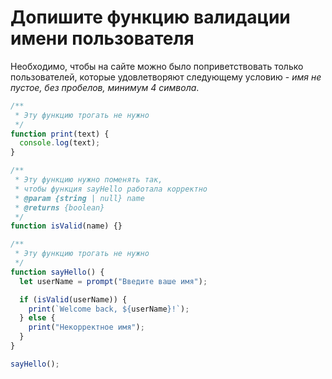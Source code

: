 # Допишите функцию валидации имени пользователя

Необходимо, чтобы на сайте можно было поприветствовать только пользователей,
которые удовлетворяют следующему условию - _имя не пустое, без пробелов, минимум 4 символа_.

```js
/**
 * Эту функцию трогать не нужно
 */
function print(text) {
  console.log(text);
}

/**
 * Эту функцию нужно поменять так,
 * чтобы функция sayHello работала корректно
 * @param {string | null} name
 * @returns {boolean}
 */
function isValid(name) {}

/**
 * Эту функцию трогать не нужно
 */
function sayHello() {
  let userName = prompt("Введите ваше имя");

  if (isValid(userName)) {
    print(`Welcome back, ${userName}!`);
  } else {
    print("Некорректное имя");
  }
}

sayHello();
```
